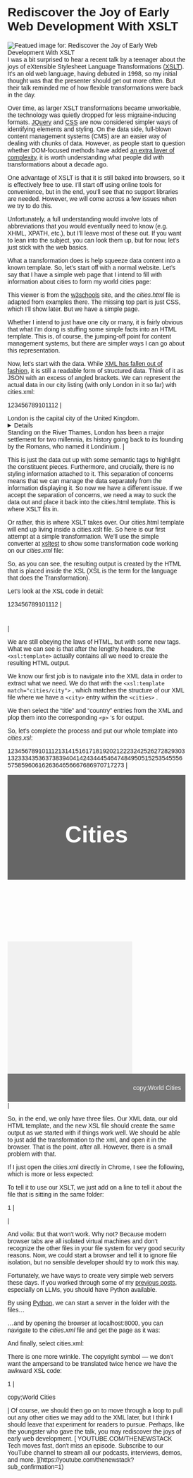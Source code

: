 # Rediscover the Joy of Early Web Development With XSLT
![Featued image for: Rediscover the Joy of Early Web Development With XSLT](https://cdn.thenewstack.io/media/2024/12/25bc3a06-alex-shuper-z85dw2d6roe-unsplashb-1024x576.jpg)
I was a bit surprised to hear a recent talk by a teenager about the joys of eXtensible Stylesheet Language Transformations ([XSLT](https://en.wikipedia.org/wiki/XSLT)). It’s an old web language, having debuted in 1998, so my initial thought was that the presenter should get out more often. But their talk reminded me of how flexible transformations were back in the day.

Over time, as larger XSLT transformations became unworkable, the technology was quietly dropped for less migraine-inducing formats. [JQuery](https://thenewstack.io/why-outdated-jquery-is-still-the-dominant-javascript-library/) and [CSS](https://thenewstack.io/css-frameworks-in-vogue-but-dont-forget-style-fundamentals/) are now considered simpler ways of identifying elements and styling. On the data side, full-blown content management systems (CMS) are an easier way of dealing with chunks of data. However, as people start to question whether DOM-focused methods have added [an extra layer of complexity](https://thenewstack.io/developers-rail-against-javascript-merchants-of-complexity/), it is worth understanding what people did with transformations about a decade ago.

One advantage of XSLT is that it is still baked into browsers, so it is effectively free to use. I’ll start off using online tools for convenience, but in the end, you’ll see that no support libraries are needed. However, we will come across a few issues when we try to do this.

Unfortunately, a full understanding would involve lots of abbreviations that you would eventually need to know (e.g. XHML, XPATH, etc.), but I’ll leave most of these out. If you want to lean into the subject, you can look them up, but for now, let’s just stick with the web basics.

What a transformation does is help squeeze data content into a known template. So, let’s start off with a normal website. Let’s say that I have a simple web page that I intend to fill with information about cities to form my world cities page:

This viewer is from the [w3schools](https://www.w3schools.com/tryit/tryit.asp?filename=tryhtml_hello#login) site, and the *cities.html* file is adapted from examples there. The missing top part is just CSS, which I’ll show later. But we have a simple page.

Whether I intend to just have one city or many, it is fairly obvious that what I’m doing is stuffing some simple facts into an HTML template. This is, of course, the jumping-off point for content management systems, but there are simpler ways I can go about this representation.

Now, let’s start with the data. While [XML has fallen out of fashion](https://thenewstack.io/vintage-computer-festival-2017-giant-floppy-disks-json-vanquished-xml/), it is still a readable form of structured data. Think of it as JSON with an excess of angled brackets. We can represent the actual data in our city listing (with only London in it so far) with cities.xml:

123456789101112 |
<?xml version="1.0" encoding="UTF-8"?> <cities> <city> <title>London</title> <country> London is the capital city of the United Kingdom. </country> <details> It is the most populous city in the United Kingdom, with a metropolitan area of over 13 million inhabitants. </details> <history> Standing on the River Thames, London has been a major settlement for two millennia, its history going back to its founding by the Romans, who named it Londinium. </history> </city> </cities> |
This is just the data cut up with some semantic tags to highlight the constituent pieces. Furthermore, and crucially, there is no styling information attached to it. This separation of concerns means that we can manage the data separately from the information displaying it.
So now we have a different issue. If we accept the separation of concerns, we need a way to suck the data out and place it back into the cities.html template. This is where XSLT fits in.

Or rather, this is where XSLT takes over. Our cities.html template will end up living inside a cities.xslt file. So here is our first attempt at a simple transformation. We’ll use the simple converter at [xsltest](https://xslttest.appspot.com/) to show some transformation code working on our *cities.xml* file:

So, as you can see, the resulting output is created by the HTML that is placed inside the XSL (XSL is the term for the language that does the Transformation).

Let’s look at the XSL code in detail:

123456789101112 |
<?xml version="1.0" encoding="UTF-8"?> <xsl:stylesheet version="1.0" xmlns:xsl="http://www.w3.org/1999/XSL/Transform"> <xsl:template match="cities/city"> <html> <body> <h1> <xsl:value-of select="title"/> </h1> <p> <xsl:value-of select="country"/> </p> </body> </html> </xsl:template> </xsl:stylesheet> |
We are still obeying the laws of HTML, but with some new tags.
What we can see is that after the lengthy headers, the `<xsl:template>`
actually contains all we need to create the resulting HTML output.

We know our first job is to navigate into the XML data in order to extract what we need. We do that with the `<xsl:template match="cities/city">`
, which matches the structure of our XML file where we have a `<city>`
entry within the `<cities>`
.

We then select the “title” and “country” entries from the XML and plop them into the corresponding `<p>`
‘s for output.

So, let’s complete the process and put our whole template into *cities.xsl*:

12345678910111213141516171819202122232425262728293031323334353637383940414243444546474849505152535455565758596061626364656667686970717273 |
<?xml version="1.0" encoding="UTF-8"?><xsl:stylesheet version="1.0"xmlns:xsl="http://www.w3.org/1999/XSL/Transform"><xsl:template match="cities/city"><html lang="en"><head><title>Basic HTML layout</title><style>* { box-sizing: border-box;}body { font-family: Arial, Helvetica, sans-serif;}/* Style the header */header { background-color: #666; padding: 30px; text-align: center; font-size: 35px; color: white;}article { float: left; padding: 20px; width: 70%; background-color: #f1f1f1; height: 300px; /* only for demonstration, should be removed */}/* Clear floats after the columns */section::after { content: ""; display: table; clear: both;}/* Style the footer */footer { background-color: #777; padding: 10px; text-align: right; color: white;}</style></head><body><header> <h2>Cities</h2></header><section> <article> <h1><xsl:value-of select="title"/></h1> <p><xsl:value-of select="country"/></p> <p><xsl:value-of select="details"/></p> <p><xsl:value-of select="history"/></p> </article></section><footer> <p><xsl:text disable-output-escaping="yes"><![CDATA[&]]></xsl:text>copy;World Cities</p></footer></body></html></xsl:template></xsl:stylesheet> |
So, in the end, we only have three files. Our XML data, our old HTML template, and the new XSL file should create the same output as we started with if things work well.
We should be able to just add the transformation to the xml, and open it in the browser. That is the point, after all. However, there is a small problem with that.

If I just open the cities.xml directly in Chrome, I see the following, which is more or less expected:

To tell it to use our XSLT, we just add on a line to tell it about the file that is sitting in the same folder:

1 |
<?xml-stylesheet href="cities.xslt" type="text/xsl" ?> |
And voila:
But that won’t work. Why not? Because modern browser tabs are all isolated virtual machines and don’t recognize the other files in your file system for very good security reasons. Now, we could start a browser and tell it to ignore file isolation, but no sensible developer should try to work this way.

Fortunately, we have ways to create very simple web servers these days. If you worked through some of my [previous posts](https://thenewstack.io/a-look-at-gradios-ai-playground-for-machine-learning-devs/), especially on LLMs, you should have Python available.

By using [Python](https://thenewstack.io/what-is-python/), we can start a server in the folder with the files…

…and by opening the browser at localhost:8000, you can navigate to the *cities.xml* file and get the page as it was:

And finally, select cities.xml:

There is one more wrinkle. The copyright symbol — we don’t want the ampersand to be translated twice hence we have the awkward XSL code:

1 |
<p><xsl:text disable-output-escaping="yes"><![CDATA[&]]></xsl:text>copy;World Cities</p> |
Of course, we should then go on to move through a loop to pull out any other cities we may add to the XML later, but I think I should leave that experiment for readers to pursue. Perhaps, like the youngster who gave the talk, you may rediscover the joys of early web development.
[
YOUTUBE.COM/THENEWSTACK
Tech moves fast, don't miss an episode. Subscribe to our YouTube
channel to stream all our podcasts, interviews, demos, and more.
](https://youtube.com/thenewstack?sub_confirmation=1)